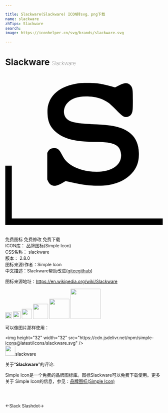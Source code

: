 ```yaml
---

title: Slackware(Slackware) ICON转svg、png下载
name: slackware
zhTips: Slackware
search: 
image: https://iconhelper.cn/svg/brands/slackware.svg

---
```


# Slackware  <small style="font-size: 60%;font-weight: 100">Slackware</small>

<div id="svg" class="svg-wrap">
<svg role="img" xmlns="http://www.w3.org/2000/svg" viewBox="0 0 24 24"><title>Slackware icon</title><path d="M12.924 1.453c-.584-.01-1.251 0-1.485.027-2.46.282-4.138 1.3-4.753 2.891-.218.552-.274 1.002-.243 1.772.048 1.209.419 2.004 1.262 2.742 1.225 1.06 2.98 1.508 5.998 1.508 2.737 0 3.71.413 3.916 1.675.313 1.867-1.57 3.07-4.414 2.827-1.878-.16-3.496-.912-4.223-1.967a7.772 7.772 0 01-.355-.621c-.382-.759-.64-.977-1.176-.977-.43.005-.732.165-.918.494l-.133.239V16.093l.137.297c.165.344.4.546.744.63.35.09.794-.036 1.42-.402l.5-.29.826.185c1.82.403 2.75.523 4.065.523 1.103.005 1.548-.046 2.455-.285 1.124-.297 1.974-.785 2.717-1.57.8-.844 1.15-1.853 1.097-3.147-.069-1.628-.695-2.698-2-3.414-.96-.525-2.292-.79-4.377-.88-2.042-.086-2.794-.155-3.515-.32-.51-.121-.785-.25-1.076-.515-.653-.589-.59-1.755.136-2.482.642-.637 1.511-.928 2.774-.928 1.432.005 2.393.27 3.412.955.185.127.721.62 1.193 1.092.886.902 1.135 1.082 1.506 1.082.244 0 .59-.163.732-.344.26-.329.303-.63.303-2.2 0-1.661-.043-1.91-.377-2.282-.387-.425-.848-.42-1.75.031l-.59.297-.63-.17c-1.496-.392-2.038-.477-3.178-.504zM0 14v9h24v-1H1v-8H0Z"/></svg>
</div>
<detail full-name='slackware'></detail>

<div class="detail-page">
<p>
<span><span class="badge-success badge">免费图标</span> <span class="badge-success badge">免费修改</span>  <span class="badge-success badge">免费下载</span> </span>
<br/>
<span>
ICON库：
<span class="badge-secondary badge">品牌图标(Simple Icon)</span> 
</span>
<br/>
<span>
CSS名称：
<span class="badge-secondary badge">slackware</span> 
</span>

<br/>
<span>
版本：
<span class="badge-secondary badge">2.8.0</span> 
</span>
<br/>
<span>图标来源/作者：<span class="badge-light badge">Simple Icon</span></span> 
<br/>
<span class="zh-detail">中文描述：<span class="badge-primary badge">Slackware</span><span class="help-link"><span>帮助改进</span>(<a href="https://gitee.com/liuwave/icon-helper/edit/master/json/brands/slackware.json" target="_blank" rel="noopener noreferrer">gitee</a><a href="https://github.com/liuwave/icon-helper/edit/master/json/brands/slackware.json" target="_blank" rel="noopener noreferrer">github</a></span>)</span><br/>
</p>
</div><div class="description description alert alert-light"><p>图标来源地址：<a href="https://en.wikipedia.org/wiki/Slackware" target="_blank" rel="noopener noreferrer">https://en.wikipedia.org/wiki/Slackware</a></p></div>
<div class="alert alert-dark">
<img height="21" width="21" src="https://cdn.jsdelivr.net/npm/simple-icons@latest/icons/slackware.svg" />
<img height="24" width="24" src="https://cdn.jsdelivr.net/npm/simple-icons@latest/icons/slackware.svg" />
<img height="32" width="32" src="https://cdn.jsdelivr.net/npm/simple-icons@latest/icons/slackware.svg" />
<img height="48" width="48" src="https://cdn.jsdelivr.net/npm/simple-icons@latest/icons/slackware.svg" />
<img height="64" width="64" src="https://cdn.jsdelivr.net/npm/simple-icons@latest/icons/slackware.svg" />
<img height="96" width="96" src="https://cdn.jsdelivr.net/npm/simple-icons@latest/icons/slackware.svg" />

</div>
<div>
  <p>可以像图片那样使用：    
  </p>
  <div class="alert alert-primary" style="font-size: 14px">
    &lt;img height="32" width="32" src="https://cdn.jsdelivr.net/npm/simple-icons@latest/icons/slackware.svg" /&gt;
    <copy-btn content='<img height="32" width="32" src="https://cdn.jsdelivr.net/npm/simple-icons@latest/icons/slackware.svg" />'></copy-btn>
  </div>
  <div class="alert alert-secondary">
    <img height="32" width="32" src="https://cdn.jsdelivr.net/npm/simple-icons@latest/icons/slackware.svg" />slackware
    <copy-btn content="slackware" btn-title="复制图标名称"></copy-btn>
  </div>
</div>
<div class="icon-detail__container">
<p>关于“<b>Slackware</b>”的评论:</p>
</div>
<Vssue title="关于“Slackware”的评论" />
<div><p>Simple Icon是一个免费的品牌图标库。图标Slackware可以免费下载使用。更多关于  Simple Icon的信息，参见：<a target="_blank" href="https://iconhelper.cn/brands.html">品牌图标(Simple Icon)</a>
</p></div>


<div style="padding:2rem 0 " class="page-nav"><p class="inner"><span class="prev">←<router-link to="/icon/slack.html">Slack</router-link></span> <span class="next"><router-link to="/icon/slashdot.html">Slashdot</router-link>→</span></p></div>

